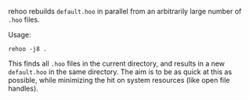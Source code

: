 rehoo rebuilds `default.hoo` in parallel from an arbitrarily large number of
`.hoo` files.

Usage:

    rehoo -j8 .
    
This finds all `.hoo` files in the current directory, and results in a new
`default.hoo` in the same directory.  The aim is to be as quick at this as
possible, while minimizing the hit on system resources (like open file
handles).
